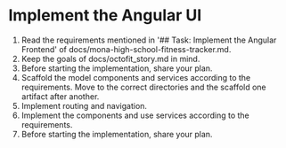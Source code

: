 # Implement the Angular UI

1. Read the requirements mentioned in '## Task: Implement the Angular Frontend' of docs/mona-high-school-fitness-tracker.md.
2. Keep the goals of docs/octofit_story.md in mind.
3. Before starting the implementation, share your plan.
4. Scaffold the model components and services according to the requirements. Move to the correct directories and the scaffold one artifact after another.
5. Implement routing and navigation.
6. Implement the components and use services according to the requirements.
7. Before starting the implementation, share your plan.
